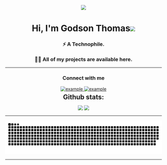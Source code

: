 <p align="center">
  <img style="width:17rem; height:auto" src="https://cdn.dribbble.com/users/235897/screenshots/1712148/media/49c8018062cc43eab67b801c6cb459e8.gif"/>
</p>

<h1 align="center">Hi, I'm Godson Thomas<img width="30px" src="https://raw.githubusercontent.com/iampavangandhi/iampavangandhi/master/gifs/Hi.gif"></h1>
<h3 font-size="20" align="center">⚡ A Technophile.</h3>




<h3 font-size="20" align="center"> 👨‍💻 All of my projects are available here.</h3>




---





<h3 align="center">Connect with me</h3>

<div style="margin-top:10px" align="center">
  <div>
    <a  href="https://www.linkedin.com/in/godson-thomas" target="_blank">
      <img src="https://img.shields.io/badge/Linked%20In-0A66C2.svg?style=for-the-badge&logo=linkedin&logoColor=white" alt="example"/>
    </a>
    <a href="https://twitter.com/_godsonthomas" target="_blank">
      <img src="https://img.shields.io/badge/Twitter-1DA1F2.svg?style=for-the-badge&logo=twitter&logoColor=white" alt="example"/>
    </a>
   
  </div>
 
</div>






<div align="center">
<h2 align="center" style="margin: 5px 10px;">Github stats:</h2> 

[![](https://github-readme-stats.vercel.app/api?username=Godson-Thomas&show_icons=true&theme=tokyonight&hide_border=true&locale=en)](https://github.com/Godson-Thomas)
[![](https://github-readme-streak-stats.herokuapp.com/?user=Godson-Thomas&theme=material-palenight)](https://github.com/Godson-Thomas)
</div>

----

<p align="center">
  <img  src="https://raw.githubusercontent.com/Elanza-48/Elanza-48/main/resources/img/github-contribution-grid-snake.svg"
    alt="example" />
</p>

------


